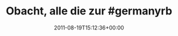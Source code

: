 ---
retweeted: false
source: <a href="http://itunes.apple.com/us/app/twitter/id409789998?mt=12" rel="nofollow">Twitter
  for Mac</a>
entities:
  hashtags:
  - text: germanyrb
    indices:
    - '21'
    - '31'
  symbols: []
  user_mentions: []
  urls:
  - url: http://t.co/lLIcVJR
    expanded_url: http://www.justiz.sachsen.de/vgl/content/861.php
    display_url: justiz.sachsen.de/vgl/content/86…
    indices:
    - '119'
    - '138'
display_text_range:
- '0'
- '138'
favorite_count: '0'
id_str: '104571472558825472'
truncated: false
retweet_count: '1'
id: '104571472558825472'
possibly_sensitive: false
created_at: Fri Aug 19 15:12:36 +0000 2011
favorited: false
full_text: 'Obacht, alle die zur #germanyrb mit dem Zug anreisen: die Nazi-Demo wurde
  auf die Ostseite des Hauptbahnhofes verlegt:'
lang: de
quote_url: http://www.justiz.sachsen.de/vgl/content/861.php
tags:
- germanyrb
- pesos:twitter
date: '2011-08-19T15:12:36+00:00'
src: https://twitter.com/bascht/status/104571472558825472
original_url: https://twitter.com/bascht/status/104571472558825472
type: twitter_tweet
text: 'Obacht, alle die zur #germanyrb mit dem Zug anreisen: die Nazi-Demo wurde auf
  die Ostseite des Hauptbahnhofes verlegt:'
title: 'Obacht, alle die zur #germanyrb'

---